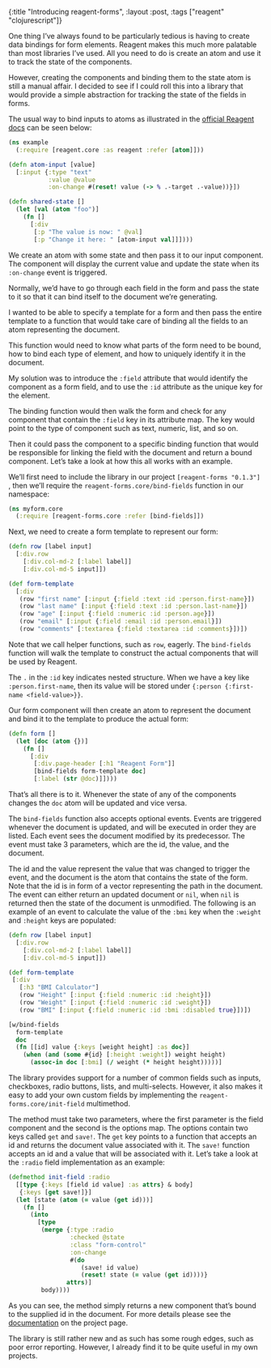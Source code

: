{:title "Introducing reagent-forms",
 :layout :post,
 :tags ["reagent" "clojurescript"]}

One thing I’ve always found to be particularly tedious is having to create data bindings for form elements. Reagent makes this much more palatable than most libraries I’ve used. All you need to do is create an atom and use it to track the state of the components.

However, creating the components and binding them to the state atom is still a manual affair. I decided to see if I could roll this into a library that would provide a simple abstraction for tracking the state of the fields in forms.

The usual way to bind inputs to atoms as illustrated in the [official Reagent docs](http://holmsand.github.io/reagent/) can be seen below:

```clojure
(ns example
  (:require [reagent.core :as reagent :refer [atom]]))

(defn atom-input [value]
  [:input {:type "text"
           :value @value
           :on-change #(reset! value (-> % .-target .-value))}])

(defn shared-state []
  (let [val (atom "foo")]
    (fn []
      [:div
       [:p "The value is now: " @val]
       [:p "Change it here: " [atom-input val]]])))
```
We create an atom with some state and then pass it to our input component. The component will display the current value and update the state when its `:on-change` event is triggered.

Normally, we’d have to go through each field in the form and pass the state to it so that it can bind itself to the document we’re generating.

I wanted to be able to specify a template for a form and then pass the entire template to a function that would take care of binding all the fields to an atom representing the document.

This function would need to know what parts of the form need to be bound, how to bind each type of element, and how to uniquely identify it in the document.

My solution was to introduce the `:field` attribute that would identify the component as a form field, and to use the `:id` attribute as the unique key for the element.

The binding function would then walk the form and check for any component that contain the `:field` key in its attribute map. The key would point to the type of component such as text, numeric, list, and so on.

Then it could pass the component to a specific binding function that would be responsible for linking the field with the document and return a bound component. Let’s take a look at how this all works with an example.  

We’ll first need to include the library in our project `[reagent-forms "0.1.3"]
`, then we’ll require the `reagent-forms.core/bind-fields` function in our namespace:

```clojure
(ns myform.core
  (:require [reagent-forms.core :refer [bind-fields]])
```
Next, we need to create a form template to represent our form:

```clojure
(defn row [label input]
  [:div.row
    [:div.col-md-2 [:label label]]
    [:div.col-md-5 input]])

(def form-template
  [:div
   (row "first name" [:input {:field :text :id :person.first-name}])
   (row "last name" [:input {:field :text :id :person.last-name}])
   (row "age" [:input {:field :numeric :id :person.age}])
   (row "email" [:input {:field :email :id :person.email}])
   (row "comments" [:textarea {:field :textarea :id :comments}])])
```

Note that we call helper functions, such as `row`, eagerly. The `bind-fields`  function will walk the template to construct the actual components that will be used by Reagent.

The `.` in the `:id` key indicates nested structure. When we have a key like `:person.first-name`, then its value will be stored under `{:person {:first-name <field-value>}}`.

Our form component will then create an atom to represent the document and bind it to the template to produce the actual form:

```clojure
(defn form []
  (let [doc (atom {})]
    (fn []
      [:div
       [:div.page-header [:h1 "Reagent Form"]]
       [bind-fields form-template doc]
       [:label (str @doc)]])))
```

That’s all there is to it. Whenever the state of any of the components changes the `doc` atom will be updated and vice versa.

The `bind-fields` function also accepts optional events. Events are triggered whenever the document is updated, and will be executed in order they are listed. Each event sees the document modified by its predecessor.
The event must take 3 parameters, which are the id, the value, and the document.

The id and the value represent the value that was changed to trigger the event, and the document is the atom that contains the state of the form. Note that the id is in form of a vector representing the path in the document. The event can either return an updated document or `nil`, when `nil` is returned then the state of the document is unmodified.
The following is an example of an event to calculate the value of the `:bmi` key when the `:weight` and `:height` keys are populated:

```clojure
(defn row [label input]
  [:div.row
    [:div.col-md-2 [:label label]]
    [:div.col-md-5 input]])

(def form-template
 [:div
   [:h3 "BMI Calculator"]
   (row "Height" [:input {:field :numeric :id :height}])
   (row "Weight" [:input {:field :numeric :id :weight}])
   (row "BMI" [:input {:field :numeric :id :bmi :disabled true}])])

[w/bind-fields
  form-template
  doc
  (fn [[id] value {:keys [weight height] :as doc}]
    (when (and (some #{id} [:height :weight]) weight height)
      (assoc-in doc [:bmi] (/ weight (* height height)))))]
```

The library provides support for a number of common fields such as inputs, checkboxes, radio buttons, lists, and multi-selects. However, it also makes it easy to add your own custom fields by implementing the `reagent-forms.core/init-field` multimethod.

The method must take two parameters, where the first parameter is the field component and the second is the options map.
The options contain two keys called  `get` and `save!`. The `get` key points to a function that accepts an id and returns the document value associated with it. The `save!` function accepts an id and a value that will be associated with it. Let’s take a look at the `:radio` field implementation as an example:
```clojure
(defmethod init-field :radio
  [[type {:keys [field id value] :as attrs} & body]
   {:keys [get save!]}]
  (let [state (atom (= value (get id)))]
    (fn []
      (into
        [type
         (merge {:type :radio
                 :checked @state
                 :class "form-control"
                 :on-change
                 #(do
                    (save! id value)
                    (reset! state (= value (get id))))}
                attrs)]
         body))))
```
As you can see, the method simply returns a new component that’s bound to the supplied id in the document. For more details please see the [documentation](https://github.com/yogthos/reagent-forms) on the project page.

The library is still rather new and as such has some rough edges, such as poor error reporting. However, I already find it to be quite useful in my own projects.
